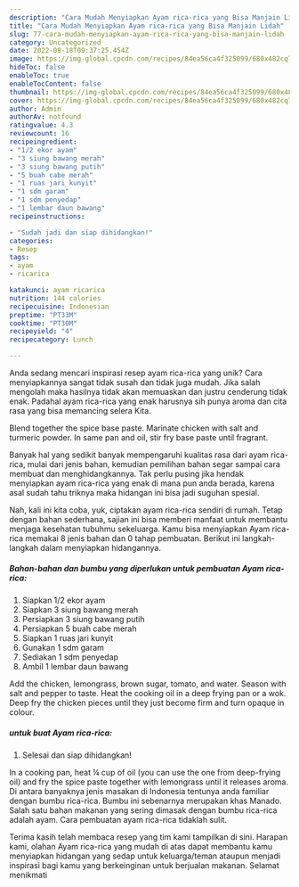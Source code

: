 ```yaml
---
description: "Cara Mudah Menyiapkan Ayam rica-rica yang Bisa Manjain Lidah"
title: "Cara Mudah Menyiapkan Ayam rica-rica yang Bisa Manjain Lidah"
slug: 77-cara-mudah-menyiapkan-ayam-rica-rica-yang-bisa-manjain-lidah
category: Uncategorized
date: 2022-08-18T09:37:25.454Z
image: https://img-global.cpcdn.com/recipes/84ea56ca4f325099/680x482cq70/ayam-rica-rica-foto-resep-utama.jpg
hideToc: false
enableToc: true
enableTocContent: false
thumbnail: https://img-global.cpcdn.com/recipes/84ea56ca4f325099/680x482cq70/ayam-rica-rica-foto-resep-utama.jpg
cover: https://img-global.cpcdn.com/recipes/84ea56ca4f325099/680x482cq70/ayam-rica-rica-foto-resep-utama.jpg
author: Admin
authorAv: notfound
ratingvalue: 4.3
reviewcount: 16
recipeingredient:
- "1/2 ekor ayam"
- "3 siung bawang merah"
- "3 siung bawang putih"
- "5 buah cabe merah"
- "1 ruas jari kunyit"
- "1 sdm garam"
- "1 sdm penyedap"
- "1 lembar daun bawang"
recipeinstructions:

- "Sudah jadi dan siap dihidangkan!"
categories:
- Resep
tags:
- ayam
- ricarica

katakunci: ayam ricarica 
nutrition: 144 calories
recipecuisine: Indonesian
preptime: "PT33M"
cooktime: "PT30M"
recipeyield: "4"
recipecategory: Lunch

---
```





Anda sedang mencari inspirasi resep ayam rica-rica yang unik? Cara menyiapkannya sangat tidak susah dan tidak juga mudah. Jika salah mengolah maka hasilnya tidak akan memuaskan dan justru cenderung tidak enak. Padahal ayam rica-rica yang enak harusnya sih punya aroma dan cita rasa yang bisa memancing selera Kita.





Blend together the spice base paste. Marinate chicken with salt and turmeric powder. In same pan and oil, stir fry base paste until fragrant.

Banyak hal yang sedikit banyak mempengaruhi kualitas rasa dari ayam rica-rica, mulai dari jenis bahan, kemudian pemilihan bahan segar sampai cara membuat dan menghidangkannya. Tak perlu pusing jika hendak menyiapkan ayam rica-rica yang enak di mana pun anda berada, karena asal sudah tahu triknya maka hidangan ini bisa jadi suguhan spesial.






Nah, kali ini kita coba, yuk, ciptakan ayam rica-rica sendiri di rumah. Tetap dengan bahan sederhana, sajian ini bisa memberi manfaat untuk membantu menjaga kesehatan tubuhmu sekeluarga. Kamu bisa menyiapkan Ayam rica-rica memakai 8 jenis bahan dan 0 tahap pembuatan. Berikut ini langkah-langkah dalam menyiapkan hidangannya.

<!--inarticleads1-->

##### Bahan-bahan dan bumbu yang diperlukan untuk pembuatan Ayam rica-rica:

1. Siapkan 1/2 ekor ayam
1. Siapkan 3 siung bawang merah
1. Persiapkan 3 siung bawang putih
1. Persiapkan 5 buah cabe merah
1. Siapkan 1 ruas jari kunyit
1. Gunakan 1 sdm garam
1. Sediakan 1 sdm penyedap
1. Ambil 1 lembar daun bawang


Add the chicken, lemongrass, brown sugar, tomato, and water. Season with salt and pepper to taste. Heat the cooking oil in a deep frying pan or a wok. Deep fry the chicken pieces until they just become firm and turn opaque in colour. 

<!--inarticleads2-->

#####  untuk buat Ayam rica-rica:


1. Selesai dan siap dihidangkan!

In a cooking pan, heat ¼ cup of oil (you can use the one from deep-frying oil) and fry the spice paste together with lemongrass until it releases aroma. Di antara banyaknya jenis masakan di Indonesia tentunya anda familiar dengan bumbu rica-rica. Bumbu ini sebenarnya merupakan khas Manado. Salah satu bahan makanan yang sering dimasak dengan bumbu rica-rica adalah ayam. Cara pembuatan ayam rica-rica tidaklah sulit. 

Terima kasih telah membaca resep yang tim kami tampilkan di sini. Harapan kami, olahan Ayam rica-rica yang mudah di atas dapat membantu kamu menyiapkan hidangan yang sedap untuk keluarga/teman ataupun menjadi inspirasi bagi kamu yang berkeinginan untuk berjualan makanan. Selamat menikmati
